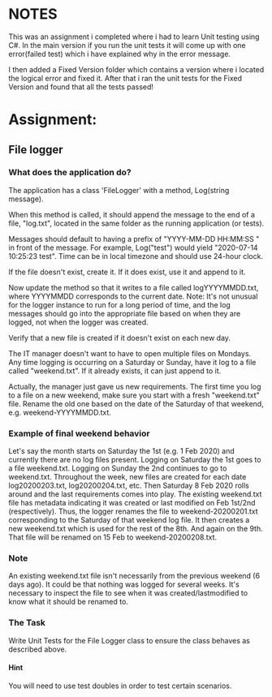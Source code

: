 # NOTES
This was an assignment i completed where i had to learn Unit testing using C#. In the main version if you run the unit tests it will come up with one error(failed test) which i have explained why in the error message. 

I then added a Fixed Version folder which contains a version where i located the logical error and fixed it. After that i ran the unit tests for the Fixed Version and found that all the tests passed!

# Assignment:

## File logger

### What does the application do?
The application has a class 'FileLogger' with a method, Log(string message).

When this method is called, it should append the message to the end of a file, "log.txt", located in the same folder as the running application (or tests).

Messages should default to having a prefix of "YYYY-MM-DD HH:MM:SS " in front of the message. For example, Log("test") would yield "2020-07-14 10:25:23 test". Time can be in local timezone and should use 24-hour clock.

If the file doesn't exist, create it. If it does exist, use it and append to it.

Now update the method so that it writes to a file called logYYYYMMDD.txt, where YYYYMMDD corresponds to the current date. Note: It's not unusual for the logger instance to run for a long period of time, and the log messages should go into the appropriate file based on when they are logged, not when the logger was created.

Verify that a new file is created if it doesn't exist on each new day.

The IT manager doesn't want to have to open multiple files on Mondays. Any time logging is occurring on a Saturday or Sunday, have it log to a file called "weekend.txt". If it already exists, it can just append to it.

Actually, the manager just gave us new requirements. The first time you log to a file on a new weekend, make sure you start with a fresh "weekend.txt" file. Rename the old one based on the date of the Saturday of that weekend, e.g. weekend-YYYYMMDD.txt.

### Example of final weekend behavior
Let's say the month starts on Saturday the 1st (e.g. 1 Feb 2020) and currently there are no log files present. Logging on Saturday the 1st goes to a file weekend.txt. Logging on Sunday the 2nd continues to go to weekend.txt. Throughout the week, new files are created for each date log20200203.txt, log20200204.txt, etc. Then Saturday 8 Feb 2020 rolls around and the last requirements comes into play. The existing weekend.txt file has metadata indicating it was created or last modified on Feb 1st/2nd (respectively). Thus, the logger renames the file to weekend-20200201.txt corresponding to the Saturday of that weekend log file. It then creates a new weekend.txt which is used for the rest of the 8th. And again on the 9th. That file will be renamed on 15 Feb to weekend-20200208.txt.

### Note
An existing weekend.txt file isn't necessarily from the previous weekend (6 days ago). It could be that nothing was logged for several weeks. It's necessary to inspect the file to see when it was created/lastmodified to know what it should be renamed to.

### The Task
Write Unit Tests for the File Logger class to ensure the class behaves as described above.

#### Hint
 You will need to use test doubles in order to test certain scenarios.
